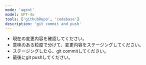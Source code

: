 ```yaml
---
mode: 'agent'
model: GPT-4o
tools: ['githubRepo', 'codebase']
description: 'git commit and push'
---
```


* 現在の変更内容を確認してください。
* 意味のある粒度で分けて、変更内容をステージングしてください。
* ステージングしたら、git commitしてください。
* 最後にgit pushしてください。